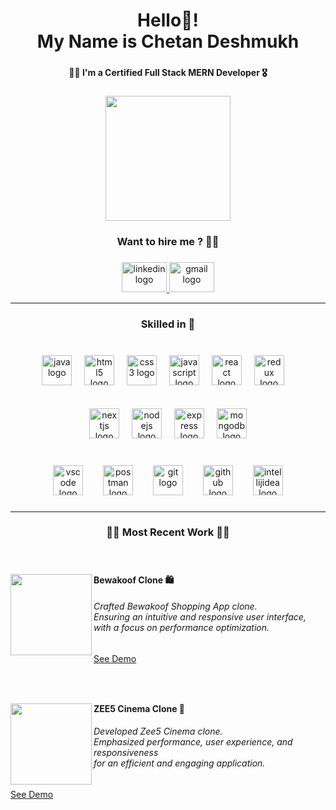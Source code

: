 <h1 align="center">Hello👋!<br>My Name is Chetan Deshmukh</h1>

###

<h4 align="center">🧑‍💻 I'm a Certified Full Stack MERN Developer 🎖️</h4>

###

<div align="center">
  <img height="200" src="https://media4.giphy.com/media/zhYSVCirREeIZtONCI/200w.webp?cid=ecf05e47ncx8jnsc53tg34qyj0arxcalesccfvfzvb2txvgq&ep=v1_stickers_search&rid=200w.webp&ct=s"  />
</div>

###

<h3 align="center">Want to hire me ? 👨‍💻</h3>

###

<div align="center">
  <a href="https://www.linkedin.com/in/chetan005/" target="_blank" rel="reopener noreferrer">
    <img src="https://raw.githubusercontent.com/maurodesouza/profile-readme-generator/master/src/assets/icons/social/linkedin/default.svg" width="72" height="48" alt="linkedin logo"  />
  </a>
  <a href="mailto:mr.chetan005@gmail.com" target="_blank" rel="reopener noreferrer">
    <img src="https://raw.githubusercontent.com/maurodesouza/profile-readme-generator/master/src/assets/icons/social/gmail/default.svg" width="72" height="48" alt="gmail logo"  />
  </a>
</div>

<hr clear="both">

###

<h3 align="center">Skilled in 🧰</h3>

###

<br clear="both">

<div align="center">
  <img src="https://skillicons.dev/icons?i=java" height="48" alt="java logo"  />
  <img width="12" />
  <img src="https://img.shields.io/badge/HTML5-E34F26?logo=html5&logoColor=white&style=for-the-badge" height="48" alt="html5 logo"  />
  <img width="12" />
  <img src="https://img.shields.io/badge/CSS3-1572B6?logo=css3&logoColor=white&style=for-the-badge" height="48" alt="css3 logo"  />
  <img width="12" />
  <img src="https://img.shields.io/badge/JavaScript-F7DF1E?logo=javascript&logoColor=black&style=for-the-badge" height="48" alt="javascript logo"  />
  <img width="12" />
  <img src="https://img.shields.io/badge/React-61DAFB?logo=react&logoColor=black&style=for-the-badge" height="48" alt="react logo"  />
  <img width="12" />
  <img src="https://img.shields.io/badge/Redux-764ABC?logo=redux&logoColor=white&style=for-the-badge" height="48" alt="redux logo"  />
  <img width="12" />

  <br clear="both"/>
  <br clear="both"/>
  <br clear="both"/>
  
  <img src="https://skillicons.dev/icons?i=nextjs" height="48" alt="nextjs logo"  />
  <img width="12" />
  <img src="https://img.shields.io/badge/Node.js-339933?logo=nodedotjs&logoColor=white&style=for-the-badge" height="48" alt="nodejs logo"  />
  <img width="12" />
  <img src="https://img.shields.io/badge/Express-000000?logo=express&logoColor=white&style=for-the-badge" height="48" alt="express logo"  />
  <img width="12" />
  <img src="https://img.shields.io/badge/MongoDB-47A248?logo=mongodb&logoColor=white&style=for-the-badge" height="48" alt="mongodb logo"  />
</div>

<br clear="both">

###

<div align="center">
  <img src="https://cdn.simpleicons.org/visualstudiocode/007ACC" height="48" alt="vscode logo"  />
  <img width="24" />
  <img src="https://skillicons.dev/icons?i=postman" height="48" alt="postman logo"  />
  <img width="24" />
  <img src="https://skillicons.dev/icons?i=git" height="48" alt="git logo"  />
  <img width="24" />
  <img src="https://skillicons.dev/icons?i=github" height="48" alt="github logo"  />
  <img width="24" />
  <img src="https://skillicons.dev/icons?i=idea" height="48" alt="intellijidea logo"  />
</div>

###

<hr clear="both">

<h3 align="center">👨‍💻 Most Recent Work 👨‍💻</h3>

<br />

###

<a href="https://bewakooof.vercel.app" align="left" target="_blank" rel="reopener noreferrer">
  <img align="left" height="130" src="https://play-lh.googleusercontent.com/DAMBDVyBKiDEOsjD2sy4EpGHXvfUABNXpnbLLrc-STtYIgogcuqdRRyjaLJY5vxkAl8"  />
</a>

###

<h4 align="left">Bewakoof Clone 🛍️</h4>

<h6 align="left">Crafted Bewakoof Shopping App clone.<br>Ensuring an intuitive and responsive user interface,<br>with a focus on performance optimization.</h6>

<a href="https://bewakooof.vercel.app" align="left" target="_blank" rel="reopener noreferrer">See Demo</a>

###

<br clear="both">

###

<a href="https://bewakooof.vercel.app" align="left" target="_blank" rel="reopener noreferrer">
  <img align="left" height="130" src="https://upload.wikimedia.org/wikipedia/commons/5/5a/Zee5-official-logo.jpeg"  />
</a>

###

<h4 align="left">ZEE5 Cinema Clone 🍿</h4>

<h6 align="left">Developed Zee5 Cinema clone.<br>Emphasized performance, user experience, and responsiveness <br>for an efficient and engaging application.</h6>

<a href="https://bewakooof.vercel.app" align="left" target="_blank" rel="reopener noreferrer">See Demo</a>

###

